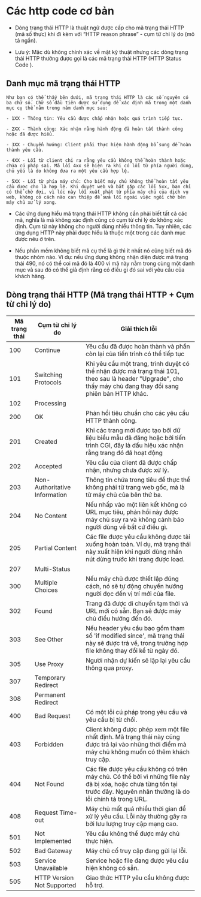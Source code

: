 # Các http code cơ bản

- Dòng trạng thái HTTP là thuật ngữ được cấp cho mã trạng thái HTTP (mã số thực) khi đi kèm với “HTTP reason phrase” - cụm từ chỉ lý do (mô tả ngắn).

- Lưu ý: Mặc dù không chính xác về mặt kỹ thuật nhưng các dòng trạng thái HTTP thường được gọi là các mã trạng thái HTTP (HTTP Status Code ).

## Danh mục mã trạng thái HTTP

    Như bạn có thể thấy bên dưới, mã trạng thái HTTP là các số nguyên có ba chữ số. Chữ số đầu tiên được sử dụng để xác định mã trong một danh mục cụ thể nằm trong năm danh mục sau:

    - 1XX - Thông tin: Yêu cầu được chấp nhận hoặc quá trình tiếp tục.

    - 2XX - Thành công: Xác nhận rằng hành động đã hoàn tất thành công hoặc đã được hiểu.

    - 3XX - Chuyển hướng: Client phải thực hiện hành động bổ sung để hoàn thành yêu cầu.

    - 4XX - Lỗi từ client chỉ ra rằng yêu cầu không thể hoàn thành hoặc chứa cú pháp sai. Mã lỗi 4xx sẽ hiện ra khi có lỗi từ phía người dùng, chủ yếu là do không đưa ra một yêu cầu hợp lệ.

    - 5XX - Lỗi từ phía máy chủ: Cho biết máy chủ không thể hoàn tất yêu cầu được cho là hợp lệ. Khi duyệt web và bắt gặp các lỗi 5xx, bạn chỉ có thể chờ đợi, vì lúc này lỗi xuất phát từ phía máy chủ của dịch vụ web, không có cách nào can thiệp để sửa lỗi ngoài việc ngồi chờ bên máy chủ xử lý xong.

- Các ứng dụng hiểu mã trạng thái HTTP không cần phải biết tất cả các mã, nghĩa là mã không xác định cũng có cụm từ chỉ lý do không xác định. Cụm từ này không cho người dùng nhiều thông tin. Tuy nhiên, các ứng dụng HTTP này phải được hiểu là thuộc một trong các danh mục được nêu ở trên.

- Nếu phần mềm không biết mã cụ thể là gì thì ít nhất nó cũng biết mã đó thuộc nhóm nào. Ví dụ: nếu ứng dụng không nhận diện được mã trạng thái 490, nó có thể coi mã đó là 400 vì mã này nằm trong cùng một danh mục và sau đó có thể giả định rằng có điều gì đó sai với yêu cầu của khách hàng.

## Dòng trạng thái HTTP (Mã trạng thái HTTP + Cụm từ chỉ lý do)

| Mã trạng thái    | Cụm từ chỉ lý do     | Giải thích lỗi        |
|------------------|----------------------|-----------------------|
|   100 | Continue | Yêu cầu đã được hoàn thành và phần còn lại của tiến trình có thể tiếp tục |
| 101|Switching Protocols|Khi yêu cầu một trang, trình duyệt có thể nhận được mã trạng thái 101, theo sau là header "Upgrade", cho thấy máy chủ đang thay đổi sang phiên bản HTTP khác.|
|102|Processing||
| 200|OK|Phản hồi tiêu chuẩn cho các yêu cầu HTTP thành công.|
|201|Created|Khi các trang mới được tạo bởi dữ liệu biểu mẫu đã đăng hoặc bởi tiến trình CGI, đây là dấu hiệu xác nhận rằng trang đó đã hoạt động|
|202|Accepted|Yêu cầu của client đã được chấp nhận, nhưng chưa được xử lý.|
|203|Non-Authoritative Information|Thông tin chứa trong tiêu đề thực thể không phải từ trang web gốc, mà là từ máy chủ của bên thứ ba.|
|204|No Content|Nếu nhấp vào một liên kết không có URL mục tiêu, phản hồi này được máy chủ suy ra và không cảnh báo người dùng về bất cứ điều gì.|
|205|Partial Content|Các file được yêu cầu không được tải xuống hoàn toàn. Ví dụ, mã trạng thái này xuất hiện khi người dùng nhấn nút dừng trước khi trang được load.|
|207|Multi-Status||
|300|Multiple Choices|Nếu máy chủ được thiết lập đúng cách, nó sẽ tự động chuyển hướng người đọc đến vị trí mới của file.|
|302|Found|Trang đã được di chuyển tạm thời và URL mới có sẵn. Bạn sẽ được máy chủ điều hướng đến đó.|
|303|See Other|Nếu header yêu cầu bao gồm tham số 'if modified since', mã trạng thái này sẽ được trả về, trong trường hợp file không thay đổi kể từ ngày đó.|
|305|Use Proxy|Người nhận dự kiến sẽ lặp lại yêu cầu thông qua proxy.|
|307|Temporary Redirect||
|308|Permanent Redirect||
|400|Bad Request|Có một lỗi cú pháp trong yêu cầu và yêu cầu bị từ chối.|
|403|Forbidden|Client không được phép xem một file nhất định. Mã trạng thái này cũng được trả lại vào những thời điểm mà máy chủ không muốn có thêm khách truy cập.|
|404|Not Found|Các file được yêu cầu không có trên máy chủ. Có thể bởi vì những file này đã bị xóa, hoặc chưa từng tồn tại trước đây. Nguyên nhân thường là do lỗi chính tả trong URL.|
|408|Request Time-out|Máy chủ mất quá nhiều thời gian để xử lý yêu cầu. Lỗi này thường gây ra bởi lưu lượng truy cập mạng cao.|
|501|Not Implemented|Yêu cầu không thể được máy chủ thực hiện.|
|502|Bad Gateway|Máy chủ cố truy cập đang gửi lại lỗi.|
|503|Service Unavailable|Service hoặc file đang được yêu cầu hiện không có sẵn.|
|505|HTTP Version Not Supported|Giao thức HTTP yêu cầu không được hỗ trợ.|